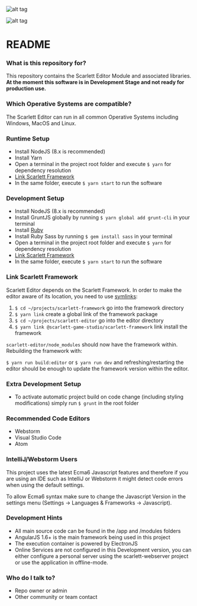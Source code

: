 ![alt tag](https://scarlett.cothesia.com/attachments/images/scarlett_logo.png)

![alt tag](https://scarlett.cothesia.com/attachments/images/scarlett_screen1.png)

# README #

### What is this repository for? ###

This repository contains the Scarlett Editor Module and associated libraries. **At the moment this software is in Development Stage and not ready for production use.**

### Which Operative Systems are compatible? ###

The Scarlett Editor can run in all common Operative Systems including Windows, MacOS and Linux.

### Runtime Setup ###

* Install NodeJS (8.x is recommended)
* Install Yarn
* Open a terminal in the project root folder and execute `$ yarn` for dependency resolution
* [Link Scarlett Framework](###link-scarlett-framework) 
* In the same folder, execute `$ yarn start` to run the software

### Development Setup ###

* Install NodeJS (8.x is recommended)
* Install GruntJS globally by running `$ yarn global add grunt-cli` in your terminal
* Install [Ruby](https://www.ruby-lang.org/en/)
* Install Ruby Sass by running `$ gem install sass` in your terminal
* Open a terminal in the project root folder and execute `$ yarn` for dependency resolution
* [Link Scarlett Framework](###link-scarlett-framework)
* In the same folder, execute `$ yarn start` to run the software

### Link Scarlett Framework ###

Scarlett Editor depends on the Scarlett Framework. In order to make the editor aware of its location, you need to use [symlinks](https://yarnpkg.com/lang/en/docs/cli/link/):
1. `$ cd ~/projects/scarlett-framework` go into the framework directory
2. `$ yarn link` create a global link of the framework package
3. `$ cd ~/projects/scarlett-editor` go into the editor directory
4. `$ yarn link @scarlett-game-studio/scarlett-framework` link install the framework

`scarlett-editor/node_modules` should now have the framework within. Rebuilding the framework with:

`$ yarn run build:editor` or `$ yarn run dev` and refreshing/restarting the editor should be enough to update the framework version within the editor.

### Extra Development Setup ###

* To activate automatic project build on code change (including styling modifications) simply run `$ grunt` in the root folder 

### Recommended Code Editors ###

* Webstorm
* Visual Studio Code
* Atom

### IntelliJ/Webstorm Users ###

This project uses the latest Ecma6 Javascript features and therefore if you are using an IDE such as IntelliJ or Webstorm it might detect code errors when using the default settings.

To allow Ecma6 syntax make sure to change the Javascript Version in the settings menu (Settings -> Languages & Frameworks -> Javascript).

### Development Hints ###

* All main source code can be found in the /app and /modules folders
* AngularJS 1.6+ is the main framework being used in this project
* The execution container is powered by ElectronJS 
* Online Services are not configured in this Development version, you can either configure a personal server using the scarlett-webserver project or use the application in offline-mode.

### Who do I talk to? ###

* Repo owner or admin
* Other community or team contact
